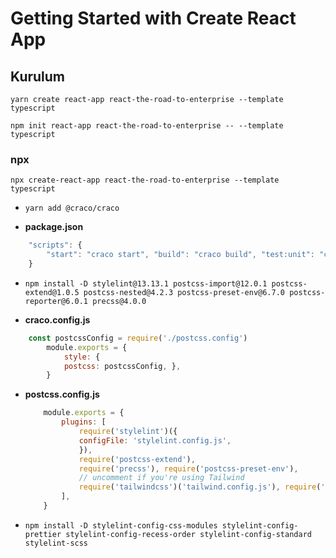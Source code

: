 # Getting Started with Create React App

## Kurulum
`yarn create react-app react-the-road-to-enterprise --template typescript`

`npm init react-app react-the-road-to-enterprise -- --template typescript` 

### npx
`npx create-react-app react-the-road-to-enterprise --template typescript`

- `yarn add @craco/craco`

- **package.json**
```js script
    "scripts": {
        "start": "craco start", "build": "craco build", "test:unit": "craco test"
    }
```
- `npm install -D stylelint@13.13.1 postcss-import@12.0.1 postcss-extend@1.0.5 postcss-nested@4.2.3 postcss-preset-env@6.7.0 postcss-reporter@6.0.1 precss@4.0.0`

- **craco.config.js**
```js script
    const postcssConfig = require('./postcss.config')
        module.exports = { 
            style: {
            postcss: postcssConfig, },
        }
```
- **postcss.config.js**
    ```js script
        module.exports = { 
            plugins: [
                require('stylelint')({
                configFile: 'stylelint.config.js',
                }),
                require('postcss-extend'),
                require('precss'), require('postcss-preset-env'),
                // uncomment if you're using Tailwind
                require('tailwindcss')('tailwind.config.js'), require('postcss-nested'), require('autoprefixer')(), require('postcss-reporter'),
            ], 
        }
    ```
- `npm install -D stylelint-config-css-modules stylelint-config-prettier stylelint-config-recess-order stylelint-config-standard stylelint-scss`
